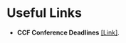 # Useful Links

<ul>
<p style="margin-top: 8px;"><li><b>CCF Conference Deadlines</b> <a href = "https://ccfddl.github.io/">[Link]</a>.</li></p>

</ul>

